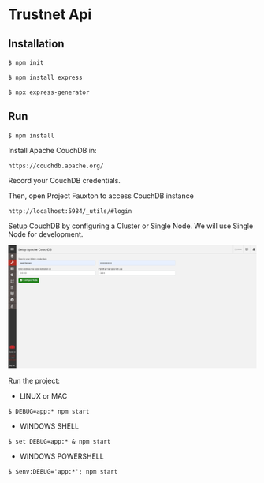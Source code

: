 # Trustnet Api

## Installation

```console
$ npm init
```

```console
$ npm install express
```

```console
$ npx express-generator
```

## Run

```console
$ npm install
```

Install Apache CouchDB in:

```
https://couchdb.apache.org/
```

Record your CouchDB credentials.

Then, open Project Fauxton to access CouchDB instance

```
http://localhost:5984/_utils/#login
```

Setup CouchDB by configuring a Cluster or Single Node. We will use Single Node for development.

![alt text](./docs/setup-couchdb-singlenode.png)

Run the project:

- LINUX or MAC

```console
$ DEBUG=app:* npm start
```

- WINDOWS SHELL

```console
$ set DEBUG=app:* & npm start
```

- WINDOWS POWERSHELL

```console
$ $env:DEBUG='app:*'; npm start
```
